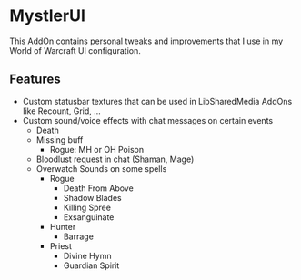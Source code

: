 MystlerUI
=========

This AddOn contains personal tweaks and improvements that I use in my World of Warcraft UI configuration.

Features
--------

* Custom statusbar textures that can be used in LibSharedMedia AddOns like Recount, Grid, ...
* Custom sound/voice effects with chat messages on certain events
  * Death
  * Missing buff
    * Rogue: MH or OH Poison
  * Bloodlust request in chat (Shaman, Mage)
  * Overwatch Sounds on some spells
    * Rogue
      * Death From Above
      * Shadow Blades
      * Killing Spree
      * Exsanguinate
    * Hunter
      * Barrage
    * Priest
      * Divine Hymn
      * Guardian Spirit
